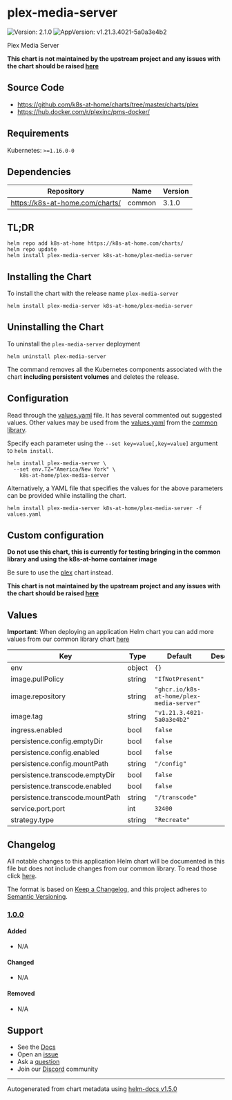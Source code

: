 # plex-media-server

![Version: 2.1.0](https://img.shields.io/badge/Version-2.1.0-informational?style=flat-square) ![AppVersion: v1.21.3.4021-5a0a3e4b2](https://img.shields.io/badge/AppVersion-v1.21.3.4021--5a0a3e4b2-informational?style=flat-square)

Plex Media Server

**This chart is not maintained by the upstream project and any issues with the chart should be raised [here](https://github.com/k8s-at-home/charts/issues/new/choose)**

## Source Code

* <https://github.com/k8s-at-home/charts/tree/master/charts/plex>
* <https://hub.docker.com/r/plexinc/pms-docker/>

## Requirements

Kubernetes: `>=1.16.0-0`

## Dependencies

| Repository | Name | Version |
|------------|------|---------|
| https://k8s-at-home.com/charts/ | common | 3.1.0 |

## TL;DR

```console
helm repo add k8s-at-home https://k8s-at-home.com/charts/
helm repo update
helm install plex-media-server k8s-at-home/plex-media-server
```

## Installing the Chart

To install the chart with the release name `plex-media-server`

```console
helm install plex-media-server k8s-at-home/plex-media-server
```

## Uninstalling the Chart

To uninstall the `plex-media-server` deployment

```console
helm uninstall plex-media-server
```

The command removes all the Kubernetes components associated with the chart **including persistent volumes** and deletes the release.

## Configuration

Read through the [values.yaml](./values.yaml) file. It has several commented out suggested values.
Other values may be used from the [values.yaml](../common/values.yaml) from the [common library](../common).

Specify each parameter using the `--set key=value[,key=value]` argument to `helm install`.

```console
helm install plex-media-server \
  --set env.TZ="America/New York" \
    k8s-at-home/plex-media-server
```

Alternatively, a YAML file that specifies the values for the above parameters can be provided while installing the chart.

```console
helm install plex-media-server k8s-at-home/plex-media-server -f values.yaml
```

## Custom configuration

**Do not use this chart, this is currently for testing bringing in the common library and using the k8s-at-home container image**

Be sure to use the [plex](https://github.com/k8s-at-home/charts/tree/master/charts/plex) chart instead.

**This chart is not maintained by the upstream project and any issues with the chart should be raised [here](https://github.com/k8s-at-home/charts/issues/new/choose)**

## Values

**Important**: When deploying an application Helm chart you can add more values from our common library chart [here](https://github.com/k8s-at-home/charts/tree/master/charts/common/)

| Key | Type | Default | Description |
|-----|------|---------|-------------|
| env | object | `{}` |  |
| image.pullPolicy | string | `"IfNotPresent"` |  |
| image.repository | string | `"ghcr.io/k8s-at-home/plex-media-server"` |  |
| image.tag | string | `"v1.21.3.4021-5a0a3e4b2"` |  |
| ingress.enabled | bool | `false` |  |
| persistence.config.emptyDir | bool | `false` |  |
| persistence.config.enabled | bool | `false` |  |
| persistence.config.mountPath | string | `"/config"` |  |
| persistence.transcode.emptyDir | bool | `false` |  |
| persistence.transcode.enabled | bool | `false` |  |
| persistence.transcode.mountPath | string | `"/transcode"` |  |
| service.port.port | int | `32400` |  |
| strategy.type | string | `"Recreate"` |  |

## Changelog

All notable changes to this application Helm chart will be documented in this file but does not include changes from our common library. To read those click [here](https://github.com/k8s-at-home/charts/tree/master/charts/common/README.md#Changelog).

The format is based on [Keep a Changelog](https://keepachangelog.com/en/1.0.0/), and this project adheres to [Semantic Versioning](https://semver.org/spec/v2.0.0.html).

### [1.0.0]

#### Added

- N/A

#### Changed

- N/A

#### Removed

- N/A

[1.0.0]: #1.0.0

## Support

- See the [Docs](https://docs.k8s-at-home.com/our-helm-charts/getting-started/)
- Open an [issue](https://github.com/k8s-at-home/charts/issues/new/choose)
- Ask a [question](https://github.com/k8s-at-home/organization/discussions)
- Join our [Discord](https://discord.gg/sTMX7Vh) community

----------------------------------------------
Autogenerated from chart metadata using [helm-docs v1.5.0](https://github.com/norwoodj/helm-docs/releases/v1.5.0)